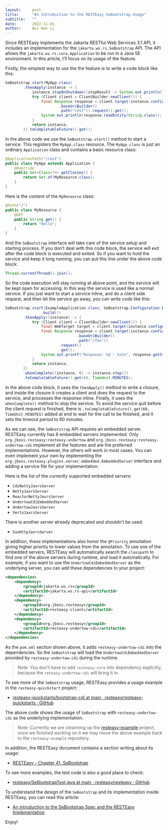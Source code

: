 ```yaml
---
layout:     post
title:      "An Introduction to the RESTEasy SeBootstrap Usage"
subtitle:   ""
date:       2022-11-01
author:     Wei Nan Li
---
```


Since RESTEasy implements the Jakarta RESTful Web Services 3.1 API, it includes an implementation for the `jakarta.ws.rs.SeBootstrap` API. The API allows the `jakarta.ws.rs.core.Application` to be run in a Java SE environment. In this article, I’ll focus on its usage of the feature.

Firstly, the simplest way to use the the feature is to write a code block like this:

```java
SeBootstrap.start(MyApp.class)
        .thenApply(instance -> {
            instance.stopOnShutdown((stopResult -> System.out.println("Container has stopped.")));
            try (Client client = ClientBuilder.newClient()) {
                final Response response = client.target(instance.configuration()
                        .baseUriBuilder()
                        .path("rest")).request().get();
                System.out.println(response.readEntity(String.class));
            }
            return instance;
        }).toCompletableFuture().get();
```

In the above code we use the `SeBootstrap.start()` method to start a service. This registers the `MyApp.class` resource. The `MyApp.class` is just an ordinary `Application` class and contains a basic resource class:

```java
@ApplicationPath("/rest")
public class MyApp extends Application {
    @Override
    public Set<Class<?>> getClasses() {
        return Set.of(MyResource.class);
    }
}
```

Here is the content of the `MyResource` class:


```java
@Path("/")
public class MyResource {
    @GET
    public String get() {
        return "Hello";
    }
}
```

And the `SeBootstrap` interface will take care of the service setup and starting process. If you don’t deal with this code block, the service will exit after the code block is executed and exited. So if you want to hold the service and keep it long running, you can put this line under the above code block:

```java
Thread.currentThread().join();
```

So the code execution will stay running at above point, and the service will be kept open for accessing. In this way the service is used like a normal service. If you just want to start a service inline, and do a client side request, and then let the service go away, you can write code like this:

```java
SeBootstrap.start(ExampleApplication.class, SeBootstrap.Configuration.builder()
                .build())
        .thenApply((instance) -> {
            try (Client client = ClientBuilder.newClient()) {
                final WebTarget target = client.target(instance.configuration().baseUriBuilder());
                final Response response = client.target(instance.configuration()
                                .baseUriBuilder()
                                .path("/foo"))
                        .request()
                        .get();
                System.out.printf("Response: %d - %s%n", response.getStatus(), response.readEntity(String.class));
            }
            return instance;
        })
        .whenComplete((instance, t) -> instance.stop())
        .toCompletableFuture().get(60, TimeUnit.MINUTES);
```

In the above code block, it uses the `thenApply()` method to write a closure, and inside the closure it creates a client and does the request to the service, and processes the response inline. Finally, it uses the `whenComplete()` method to stop the service. To avoid the service quit before the client request is finished, there is `.toCompletableFuture().get(60, TimeUnit.MINUTES)` added at end to wait for the call to be finished, and it sets the timeout period to 60 minutes.

As we can see, the `SeBootstrap` API requires an embedded server. RESTEasy currently has 6 embedded servers implemented. Only `org.jboss.resteasy:resteasy-undertow` and `org.jboss.resteasy:resteasy-undertow-cdi` implement all the features and are the preferred implementations. However, the others will work in most cases. You can even implement your own by implementing the `org.jboss.resteasy.plugins.server.embedded.EmbeddedServer` interface and adding a service file for your implementation.

Here is the list of the currently supported embedded servers:

- `CdiNettyJaxrsServer`
- `NettyJaxrsServer`
- `ReactorNettyJaxrsServer`
- `UndertowCdiEmbeddedServer`
- `UndertowJaxrsServer`
- `VertxJaxrsServer`

There is another server already deprecated and shouldn’t be used:

- `SunHttpJaxrsServer`

In addition, these implementations also honor the `@Priority` annotation giving higher priority to lower values from the annotation. To use one of the embedded servers, RESTEasy will automatically search the `classpath` to find one of the above servers during runtime, and load it automatically. For example, if you want to use the `UndertowCdiEmbeddedServer` as the underlying server, you can add these dependencies to your project:

```xml
<dependencies>
    <dependency>
        <groupId>jakarta.ws.rs</groupId>
        <artifactId>jakarta.ws.rs-api</artifactId>
    </dependency>
    <dependency>
        <groupId>org.jboss.resteasy</groupId>
        <artifactId>resteasy-client</artifactId>
    </dependency>
    <dependency>
        <groupId>org.jboss.resteasy</groupId>
        <artifactId>resteasy-undertow-cdi</artifactId>
    </dependency>
</dependencies>
```

As the `pom.xml` section shown above, it adds `resteasy-undertow-cdi` into the dependencies. So the `SeBootstrap` will load the `UndertowCdiEmbeddedServer` provided by `resteasy-undertow-cdi` during the runtime.

> Note: You don't have to add `resteasy-core` into dependency explicitly, because the `reteasy-undertow-cdi` will bring it in.

To see more of the `SeBootstrap` usage, RESTEasy provides a usage example in the `resteasy-quickstart` project:

- [resteasy-quickstarts/bootstrap-cdi at main · resteasy/resteasy-quickstarts · GitHub](https://github.com/resteasy/resteasy-quickstarts/tree/main/bootstrap-cdi)

The above code shows the usage of `SeBootstrap` with `resteasy-undertow-cdi` as the underlying implementation.

> Note: Currently we are cleanning up the [resteasy-example](https://github.com/resteasy/resteasy-examples) project, once we finished working on it we may move the above example back to the `resteasy-example` repository.

In addition, the RESTEasy document contains a section writing about its usage:

- [RESTEasy - Chapter 41.  SeBootstrap](https://docs.jboss.org/resteasy/docs/6.2.1.Final/userguide/html_single/index.html#Se_Bootstrap)

To see more examples, the test code is also a good place to check:

- [resteasy/SeBootstrapTest.java at main · resteasy/resteasy · GitHub](https://github.com/resteasy/resteasy/blob/main/server-adapters/server-adapter-test-base/src/main/java/org/jboss/resteasy/bootstrap/test/SeBootstrapTest.java)

To understand the design of the `SeBootstrap` and its implementation inside RESTEasy, you can read this article:

- [An introduction to the SeBootstrap Spec and the RESTEasy Implementation](https://weinan.io/2022/10/26/resteasy-bootstrap.html)

Enjoy!

